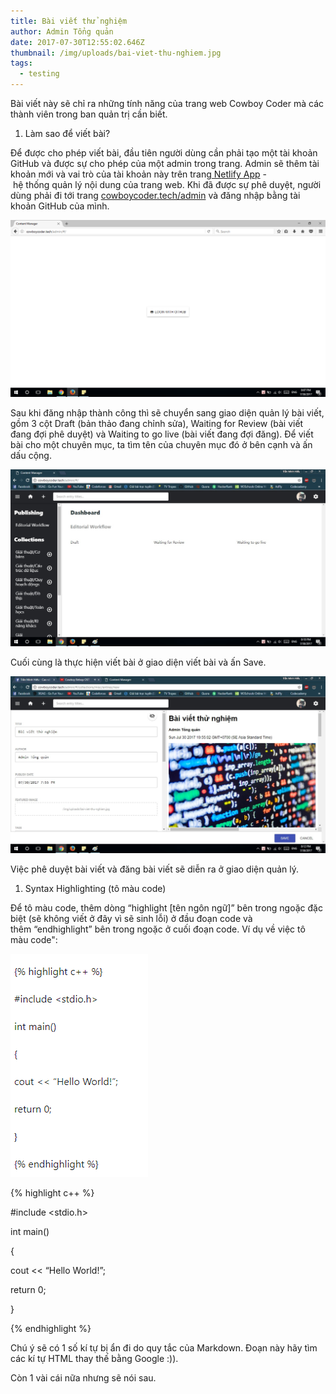 ```yaml
---
title: Bài viết thử nghiệm
author: Admin Tổng quản
date: 2017-07-30T12:55:02.646Z
thumbnail: /img/uploads/bai-viet-thu-nghiem.jpg
tags:
  - testing
---
```

Bài viết này sẽ chỉ ra những tính năng của trang web Cowboy Coder mà các thành viên trong ban quản trị cần biết.

1. Làm sao để viết bài?

Để được cho phép viết bài, đầu tiên người dùng cần phải tạo một tài khoản GitHub và được sự cho phép của một admin trong trang. Admin sẽ thêm tài khoản mới và vai trò của tài khoản này trên trang[ Netlify App](https://app.netlify.com/) - hệ thống quản lý nội dung của trang web. Khi đã được sự phê duyệt, người dùng phải đi tới trang [cowboycoder.tech/admin](https://www.cowboycoder.tech/admin) và đăng nhập bằng tài khoản GitHub của mình.

![Đăng nhập bằng GitHub](/img/uploads/Untitled-1.png)

Sau khi đăng nhập thành công thì sẽ chuyển sang giao diện quản lý bài viết, gồm 3 cột Draft (bản thảo đang chỉnh sửa), Waiting for Review (bài viết đang đợi phê duyệt) và Waiting to go live (bài viết đang đợi đăng). Để viết bài cho một chuyên mục, ta tìm tên của chuyên mục đó ở bên cạnh và ấn dấu cộng.

![Giao diện quản lý bài viết](/img/uploads/Untitled-2.jpg)

Cuối cùng là thực hiện viết bài ở giao diện viết bài và ấn Save.

![Giao diện viết bài.](/img/uploads/Untitled-3.jpg)

Việc phê duyệt bài viết và đăng bài viết sẽ diễn ra ở giao diện quản lý.

1. Syntax Highlighting (tô màu code)

Để tô màu code, thêm dòng “highlight \[tên ngôn ngữ\]” bên trong ngoặc đặc biệt (sẽ không viết ở đây vì sẽ sinh lỗi) ở đầu đoạn code và thêm “endhighlight” bên trong ngoặc ở cuối đoạn code. Ví dụ về việc tô màu code":

![Syntax Highlighting](/img/uploads/Capture.PNG)

{% highlight c++ %}

\#include <stdio.h>

int main()

{

cout << “Hello World!”;

return 0;

}

{% endhighlight %}

Chú ý sẽ có 1 số kí tự bị ẩn đi do quy tắc của Markdown. Đoạn này hãy tìm các kí tự HTML thay thế bằng Google :)).

Còn 1 vài cái nữa nhưng sẽ nói sau.

